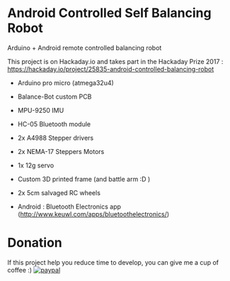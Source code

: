 # Android Controlled Self Balancing Robot
Arduino + Android remote controlled balancing robot

This project is on Hackaday.io and takes part in the Hackaday Prize 2017 : https://hackaday.io/project/25835-android-controlled-balancing-robot

- Arduino pro micro (atmega32u4)
- Balance-Bot custom PCB
- MPU-9250 IMU
- HC-05 Bluetooth module
- 2x A4988 Stepper drivers
- 2x NEMA-17 Steppers Motors
- 1x 12g servo
- Custom 3D printed frame (and battle arm :D )
- 2x 5cm salvaged RC wheels

- Android : Bluetooth Electronics app (http://www.keuwl.com/apps/bluetoothelectronics/)

# Donation
If this project help you reduce time to develop, you can give me a cup of coffee :)
[![paypal](https://www.paypalobjects.com/en_US/i/btn/btn_donateCC_LG.gif)](https://www.paypal.com/cgi-bin/webscr?cmd=_donations&business=stephgsec%2debay%40yahoo%2efr&lc=US&item_name=St%c3%a9phane%20Guerreau&currency_code=EUR&bn=PP%2dDonationsBF%3abtn_donate_LG%2egif%3aNonHosted)

